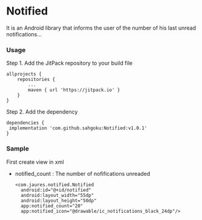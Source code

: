 # Notified
It is an Android library that informs the user of the number of his last unread notifications...

### Usage
Step 1. Add the JitPack repository to your build file

    allprojects {
        repositories {
		    ...
		    maven { url 'https://jitpack.io' }
    	}
    }
  
Step 2. Add the dependency

    dependencies {
	 implementation 'com.github.sahgoku:Notified:v1.0.1'
    }
 
### Sample
First create view in xml
* notified_count : The number of nofifications unreaded

      <com.jaures.notified.Notified
        android:id="@+id/notified"
        android:layout_width="55dp"
       	android:layout_height="50dp"
    	app:notified_count="20"
       	app:notified_icon="@drawable/ic_notifications_black_24dp"/>

